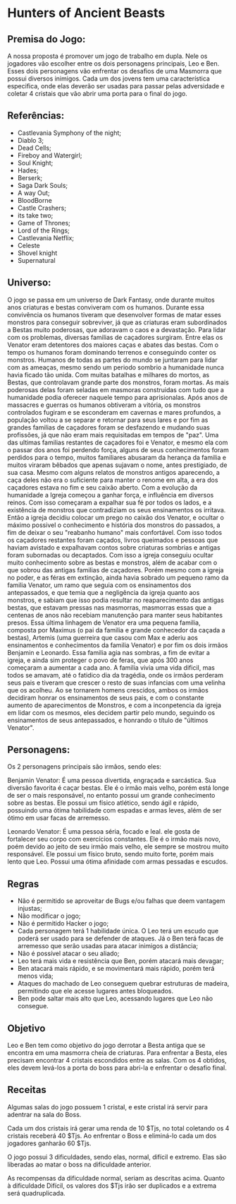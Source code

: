 # Hunters of Ancient Beasts

## Premisa do Jogo:
A nossa proposta é promover um jogo de trabalho em dupla. Nele os jogadores vão escolher entre os dois personagens principais, Leo e Ben. Esses dois personagens vão enfrentar os desafios de uma Masmorra que possui diversos inimigos. Cada um dos jovens tem uma característica especifica, onde elas deverão ser usadas para passar pelas adversidade e coletar 4 cristais que vão abrir uma porta para o final do jogo.

## Referências: 
- Castlevania Symphony of the night; 
- Diablo 3;
- Dead Cells;
- Fireboy and Watergirl;
- Soul Knight;
- Hades;
- Berserk;
- Saga Dark Souls;
- A way Out;
- BloodBorne
- Castle Crashers;
- its take two;
- Game of Thrones;
- Lord of the Rings;
- Castlevania Netflix;
- Celeste
- Shovel knight
- Supernatural

## Universo:
 O jogo se passa em um universo de Dark Fantasy, onde durante muitos anos criaturas e bestas conviveram com os humanos. Durante essa convivência os humanos tiveram que desenvolver formas de matar esses monstros para conseguir sobreviver, já que as criaturas eram subordinados a Bestas muito poderosas, que adoravam o caos e a devastação. 
 Para lidar com os problemas, diversas familias de caçadores surgiram. Entre elas os Venator eram detentores dos maiores caças e abates das bestas.
 Com o tempo os humanos foram dominando terrenos e conseguindo conter os monstros. Humanos de todas as partes do mundo se juntaram para lidar com as ameaças, mesmo sendo um periodo sombrio a humanidade nunca havia ficado tão unida. Com muitas batalhas e milhares do mortos, as Bestas, que controlavam grande parte dos monstros, foram mortas. As mais poderosas delas foram seladas em masmoras construidas com tudo que a humanidade podia oferecer naquele tempo para aprisionalas.
  Após anos de massacres e guerras os humanos obtiveram a vitória, os monstros controlados fugiram e se esconderam em cavernas e mares profundos, a população voltou a se separar e retornar para seus lares e por fim as grandes familias de caçadores foram se desfazendo e mudando suas profissões, já que não eram mais requisitadas em tempos de "paz".
  Uma das ultimas familias restantes de caçadores foi e Venator, e mesmo ela com o passar dos anos foi perdendo força, alguns de seus conhecimentos foram perdidos para o tempo, muitos familiares abusaram da herança da familia e muitos viraram bêbados que apenas sujavam o nome, antes prestigiado, de sua casa. Mesmo com alguns relatos de monstros antigos aparecendo, a caça deles não era o suficiente para manter o renome em alta, a era dos caçadores estava no fim e seu caixão aberto.
  Com a evolução da humanidade a Igreja começou a ganhar força, e influência em diversos reinos. Com isso começaram a expalhar sua fé por todos os lados, e a existência de monstros que contradiziam os seus ensinamentos os irritava. Então a igreja decidiu colocar um prego no caixão dos Venator, e ocultar o máximo possivel o conhecimento e história dos monstros do passados, a fim de deixar o seu "reabanho humano" mais confortável. Com isso todos os caçadores restantes foram caçados, livros queimados e pessoas que haviam avistado e expalhavam contos sobre criaturas sombrias e antigas foram subornadas ou decaptados. Com isso a igreja conseguiu ocultar muito conhecimento sobre as bestas e monstros, além de acabar com o que sobrou das antigas familias de caçadores.
   Porém mesmo com a igreja no poder, e as féras em extinção, ainda havia sobrado um pequeno ramo da familia Venator, um ramo que seguia com os ensinamentos dos antepassados, e que temia que a negligência da igreja quanto aos monstros, e sabiam que isso podia resultar no reaparecimento das antigas bestas, que estavam pressas nas masmorras, masmorras essas que a centenas de anos não recebiam manutenção para manter seus habitantes presos.
   Essa última linhagem de Venator era uma pequena familia, composta por Maximus (o pai da familia e grande conhecedor da caçada a bestas), Artemis (uma guerreira que casou com Max e aderiu aos ensinamentos e conhecimentos da familia Venator) e por fim os dois irmãos Benjamin e Leonardo. Essa familia agia nas sombras, a fim de evitar a igreja, e ainda sim proteger o povo de feras, que após 300 anos começaram a aumentar a cada ano.
   A familia vivia uma vida dificil, mas todos se amavam, até o fatidico dia da tragédia, onde os irmãos perderam seus pais e tiveram que crescer o resto de suas infancias com uma velinha que os acolheu.
   Ao se tornarem homens crescidos, ambos os irmãos decidiram honrar os ensinamentos de seus pais, e com o constante aumento de aparecimentos de Monstros, e com a inconpetencia da igreja em lidar com os mesmos, eles decidem partir pelo mundo, seguindo os ensinamentos de seus antepassados, e honrando o título de "últimos Venator".
 

## Personagens:
Os 2 personagens principais são irmãos, sendo eles:

Benjamin Venator: É uma pessoa divertida, engraçada e sarcástica. Sua diversão favorita é caçar bestas. Ele é o irmão mais velho, porém está longe de ser o mais responsável, no entanto possui um grande conhecimento sobre as bestas. Ele possui um físico atlético, sendo ágil e rápido, possuindo uma ótima habilidade com espadas e armas leves, além de ser ótimo em usar facas de arremesso.

Leonardo Venator: É uma pessoa séria, focado e leal. ele gosta de fortalecer seu corpo com exercícios constantes. Ele é o irmão mais novo, poém devido ao jeito de seu irmão mais velho, ele sempre se mostrou muito responsável. Ele possui um físico bruto, sendo muito forte, porém mais lento que Leo. Possui uma ótima afinidade com armas pessadas e escudos.

## Regras 
- Não é permitido se aproveitar de Bugs e/ou falhas que deem vantagem injustas;
- Não modificar o jogo;
- Não é permitido Hacker o jogo;
- Cada personagem terá 1 habilidade única. O Leo terá um escudo que poderá ser usado para se defender de ataques. Já o Ben terá facas de arremesso que serão usadas para atacar inimigos a distância;
- Não é possível atacar o seu aliado;
- Leo terá mais vida e resistência que Ben, porém atacará mais devagar;
- Ben atacará mais rápido, e se movimentará mais rápido, porém terá menos vida;
- Ataques do machado de Leo conseguem quebrar estruturas de madeira, permitindo que ele acesse lugares antes bloqueados.
- Ben pode saltar mais alto que Leo, acessando lugares que Leo não consegue.

## Objetivo
Leo e Ben tem como objetivo do jogo derrotar a Besta antiga que se encontra em uma masmorra cheia de criaturas. Para enfrentar a Besta, eles precisam encontrar 4 cristais escondidos entre as salas. Com os 4 obtidos, eles devem levá-los a porta do boss para abri-la e enfrentar o desafio final.

## Receitas
Algumas salas do jogo possuem 1 cristal, e este cristal irá servir para adentrar na sala do Boss. 

Cada um dos cristais irá gerar uma renda de 10 $Tjs, no total coletando os 4 cristais receberá 40 $Tjs. 
Ao enfrentar o Boss e eliminá-lo cada um dos jogadores ganharão 60 $Tjs.

O jogo possui 3 dificuldades, sendo elas, normal, difícil e extremo. Elas são liberadas ao matar o boss na dificuldade anterior.

As recompensas da dificuldade normal, seriam as descritas acima. Quanto à dificuldade Difícil, os valores dos $Tjs irão ser duplicados e a extrema será quadruplicada. 

